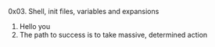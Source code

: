 0x03. Shell, init files, variables and expansions
1. Hello you
2. The path to success is to take massive, determined action
